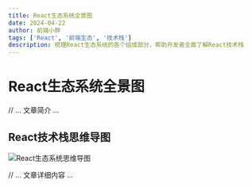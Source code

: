 ```yaml
---
title: React生态系统全景图
date: 2024-04-22
author: 前端小胖
tags: ['React', '前端生态', '技术栈']
description: 梳理React生态系统的各个组成部分，帮助开发者全面了解React技术栈
---
```


# React生态系统全景图

// ... 文章简介 ...

## React技术栈思维导图

<div class="mind-map">
  <img src="/images/blog/react-ecosystem-mindmap.png" alt="React生态系统思维导图" />
</div>

// ... 文章详细内容 ... 